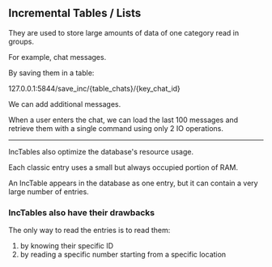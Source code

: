 ## Incremental Tables / Lists

They are used to store large amounts of data of one category read in groups.

For example, chat messages.

By saving them in a table:

127.0.0.1:5844/save_inc/{table_chats}/{key_chat_id}

We can add additional messages.

When a user enters the chat, we can load the last 100 messages and retrieve them with a single command using only 2 IO operations.

---

IncTables also optimize the database's resource usage.

Each classic entry uses a small but always occupied portion of RAM.

An IncTable appears in the database as one entry, but it can contain a very large number of entries.

### IncTables also have their drawbacks
The only way to read the entries is to read them:
1. by knowing their specific ID
2. by reading a specific number starting from a specific location

